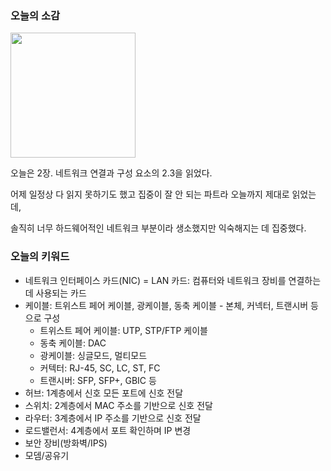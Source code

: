 ### 오늘의 소감

<image src="2024-02-07_회고_0.jpeg" style="width: 200px;"> <br>

오늘은 2장. 네트워크 연결과 구성 요소의 2.3을 읽었다.

어제 일정상 다 읽지 못하기도 했고 집중이 잘 안 되는 파트라 오늘까지 제대로 읽었는데,

솔직히 너무 하드웨어적인 네트워크 부분이라 생소했지만 익숙해지는 데 집중했다.

### 오늘의 키워드

- 네트워크 인터페이스 카드(NIC) = LAN 카드: 컴퓨터와 네트워크 장비를 연결하는 데 사용되는 카드
- 케이블: 트위스트 페어 케이블, 광케이블, 동축 케이블 - 본체, 커넥터, 트랜시버 등으로 구성
  - 트위스트 페어 케이블: UTP, STP/FTP 케이블
  - 동축 케이블: DAC
  - 광케이블: 싱글모드, 멀티모드
  - 커텍터: RJ-45, SC, LC, ST, FC
  - 트랜시버: SFP, SFP+, GBIC 등
- 허브: 1계층에서 신호 모든 포트에 신호 전달
- 스위치: 2계층에서 MAC 주소를 기반으로 신호 전달
- 라우터: 3계층에서 IP 주소를 기반으로 신호 전달
- 로드밸런서: 4계층에서 포트 확인하며 IP 변경
- 보안 장비(방화벽/IPS)
- 모뎀/공유기
